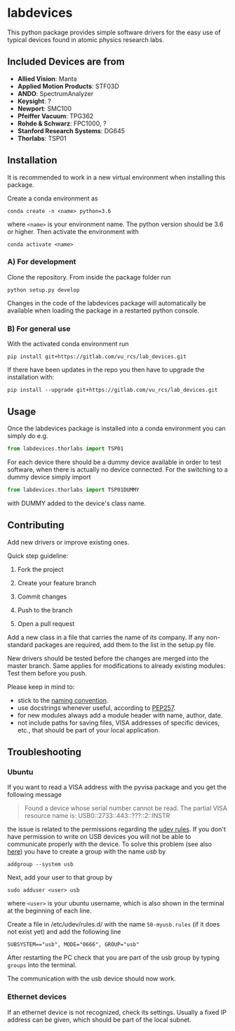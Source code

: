 # labdevices

This python package provides simple software drivers for the easy use of typical devices found in atomic physics research labs.

## Included Devices are from

- **Allied Vision**: Manta
- **Applied Motion Products**: STF03D
- **ANDO**: SpectrumAnalyzer
- **Keysight**: ?
- **Newport**: SMC100
- **Pfeiffer Vacuum**: TPG362
- **Rohde & Schwarz**: FPC1000, ?
- **Stanford Research Systems**: DG645
- **Thorlabs**: TSP01

## Installation

It is recommended to work in a new virtual environment when installing this package.

Create a conda environment as

```console
conda create -n <name> python=3.6
```

where `<name>` is your environment name. The python version should be 3.6 or higher. Then activate the environment with

```console
conda activate <name>
```

### A) For development

Clone the repository. From inside the package folder run

```console
python setup.py develop
```

 Changes in the code of the labdevices package will automatically be available when loading the package in a restarted python console.

### B) For general use

With the activated conda environment run

```console
pip install git+https://gitlab.com/vu_rcs/lab_devices.git
```

If there have been updates in the repo you then have to upgrade the installation with:

```console
pip install --upgrade git+https://gitlab.com/vu_rcs/lab_devices.git
```

## Usage

Once the labdevices package is installed into a conda environment you can simply do e.g.

```python
from labdevices.thorlabs import TSP01
```

For each device there should be a dummy device available in order to test software, when there is actually no device connected. For the switching to a dummy device simply import

```python
from labdevices.thorlabs import TSP01DUMMY
```

with DUMMY added to the device's class name.

## Contributing

Add new drivers or improve existing ones.

Quick step guideline:

1. Fork the project

2. Create your feature branch

3. Commit changes

4. Push to the branch

5. Open a pull request

Add a new class in a file that carries the name of its company. If any non-standard packages are required, add them to the list in the setup.py file.

New drivers should be tested before the changes are merged into the master branch. Same applies for modifications to already existing modules: Test them before you push.

Please keep in mind to:

- stick to the [naming convention](https://visualgit.readthedocs.io/en/latest/pages/naming_convention.html).
- use docstrings whenever useful, according to [PEP257](https://www.python.org/dev/peps/pep-0257/).
- for new modules always add a module header with name, author, date.
- not include paths for saving files, VISA addresses of specific devices, etc., that should be part of your local application.

## Troubleshooting

### Ubuntu

If you want to read a VISA address with the pyvisa package and you get the following message

> Found a device whose serial number cannot be read. The partial VISA resource name is: USB0::2733::443::???::2::INSTR

the issue is related to the permissions regarding the [udev rules](https://www.thegeekdiary.com/beginners-guide-to-udev-in-linux/). If you don't have permission to write on USB devices you will not be able to communicate properly with the device. To solve this problem  (see also [here](http://manpages.ubuntu.com/manpages/bionic/man3/Device::USB::FAQ.3pm.html)) you have to create a group with the name *usb* by

```console
addgroup --system usb
```

Next, add your user to that group by

```console
sudo adduser <user> usb
```

where `<user>` is your ubuntu username, which is also shown in the terminal at the beginning of each line.

Create a file in /etc/udev/rules.d/ with the name `50-myusb.rules` (if it does not exist yet) and add the following line

```console
SUBSYSTEM=="usb", MODE="0666", GROUP="usb"
```

After restarting the PC check that you are part of the usb group by typing `groups` into the terminal.

The communication with the usb device should now work.

### Ethernet devices

If an ethernet device is not recognized, check its settings. Usually a fixed IP address can be given, which should be part of the local subnet.
